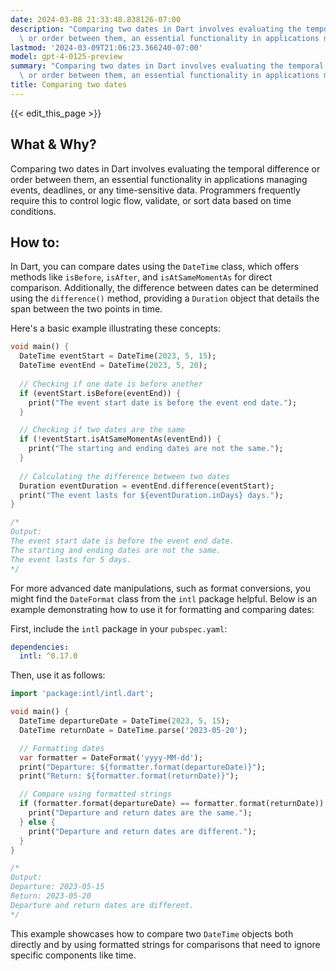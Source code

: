```yaml
---
date: 2024-03-08 21:33:48.838126-07:00
description: "Comparing two dates in Dart involves evaluating the temporal difference\
  \ or order between them, an essential functionality in applications managing events,\u2026"
lastmod: '2024-03-09T21:06:23.366240-07:00'
model: gpt-4-0125-preview
summary: "Comparing two dates in Dart involves evaluating the temporal difference\
  \ or order between them, an essential functionality in applications managing events,\u2026"
title: Comparing two dates
---
```


{{< edit_this_page >}}

## What & Why?
Comparing two dates in Dart involves evaluating the temporal difference or order between them, an essential functionality in applications managing events, deadlines, or any time-sensitive data. Programmers frequently require this to control logic flow, validate, or sort data based on time conditions.

## How to:
In Dart, you can compare dates using the `DateTime` class, which offers methods like `isBefore`, `isAfter`, and `isAtSameMomentAs` for direct comparison. Additionally, the difference between dates can be determined using the `difference()` method, providing a `Duration` object that details the span between the two points in time.

Here's a basic example illustrating these concepts:

```dart
void main() {
  DateTime eventStart = DateTime(2023, 5, 15);
  DateTime eventEnd = DateTime(2023, 5, 20);
  
  // Checking if one date is before another
  if (eventStart.isBefore(eventEnd)) {
    print("The event start date is before the event end date.");
  }

  // Checking if two dates are the same
  if (!eventStart.isAtSameMomentAs(eventEnd)) {
    print("The starting and ending dates are not the same.");
  }
  
  // Calculating the difference between two dates
  Duration eventDuration = eventEnd.difference(eventStart);
  print("The event lasts for ${eventDuration.inDays} days.");
}

/*
Output:
The event start date is before the event end date.
The starting and ending dates are not the same.
The event lasts for 5 days.
*/
```

For more advanced date manipulations, such as format conversions, you might find the `DateFormat` class from the `intl` package helpful. Below is an example demonstrating how to use it for formatting and comparing dates:

First, include the `intl` package in your `pubspec.yaml`:

```yaml
dependencies:
  intl: ^0.17.0
```

Then, use it as follows:

```dart
import 'package:intl/intl.dart';

void main() {
  DateTime departureDate = DateTime(2023, 5, 15);
  DateTime returnDate = DateTime.parse('2023-05-20');

  // Formatting dates
  var formatter = DateFormat('yyyy-MM-dd');
  print("Departure: ${formatter.format(departureDate)}");
  print("Return: ${formatter.format(returnDate)}");

  // Compare using formatted strings
  if (formatter.format(departureDate) == formatter.format(returnDate)) {
    print("Departure and return dates are the same.");
  } else {
    print("Departure and return dates are different.");
  }
}

/*
Output:
Departure: 2023-05-15
Return: 2023-05-20
Departure and return dates are different.
*/
```

This example showcases how to compare two `DateTime` objects both directly and by using formatted strings for comparisons that need to ignore specific components like time.
